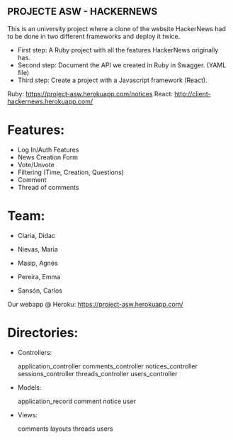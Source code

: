 ## PROJECTE ASW - HACKERNEWS
This is an university project where a clone of the website HackerNews had to be done in two different frameworks and deploy it twice. 

* First step: A Ruby project with all the features HackerNews originally has.
* Second step: Document the API we created in Ruby in Swagger. (YAML file)
* Third step: Create a project with a Javascript framework (React).

Ruby: https://project-asw.herokuapp.com/notices
React: http://client-hackernews.herokuapp.com/

# Features:
* Log In/Auth Features
* News Creation Form
* Vote/Unvote
* Filtering (Time, Creation, Questions)
* Comment
* Thread of comments

# Team:

* Claria, Didac

* Nievas, Maria

* Masip, Agnés

* Pereira, Emma

* Sansón, Carlos

Our webapp @ Heroku: <https://project-asw.herokuapp.com/>

# Directories:

- Controllers:

  application_controller
  comments_controller
  notices_controller
  sessions_controller
  threads_controller
  users_controller
  
- Models:

  application_record
  comment
  notice
  user
  
- Views:

  comments
  layouts 
  threads
  users



